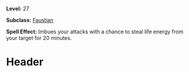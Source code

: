 <!-- TITLE: Spell: Shroud Of Death -->
<!-- SUBTITLE:  -->

**Level:** 27

**Subclass:** [Faustian](faustian)

**Spell Effect:** Imbues your attacks with a chance to steal life energy from your target for 20 minutes.

# Header